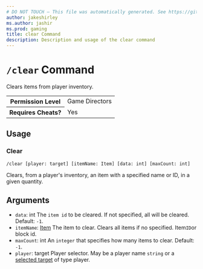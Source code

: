 ```yaml
---
# DO NOT TOUCH — This file was automatically generated. See https://github.com/mojang/minecraftapidocsgenerator to modify descriptions, examples, etc.
author: jakeshirley
ms.author: jashir
ms.prod: gaming
title: clear Command
description: Description and usage of the clear command
---
```

# `/clear` Command
Clears items from player inventory.

<table>
  <tr>
    <th>Permission Level</th>
    <td>Game Directors</td>
  </tr>
  <tr>
    <th>Requires Cheats?</th>
    <td>Yes</td>
  </tr>
</table>

## Usage
### Clear
`/clear [player: target] [itemName: Item] [data: int] [maxCount: int]`

Clears, from a player's inventory, an item with a specified name or ID, in a given quantity.

## Arguments
- `data`: int
The `item id` to be cleared. If not specified, all will be cleared.
Default: `-1`.
- `itemName`: [Item](../enums/Item.md)
The item to clear. Clears all items if no specified. Item`ID`or block id.
- `maxCount`: int
An `integer` that specifies how many items to clear.
 Default: `-1`.
- `player`: target
Player selector. May be a player name `string`  or a [selected target](https://learn.microsoft.com/minecraft/creator/documents/commandsintroduction#target-selectors) of type player.
